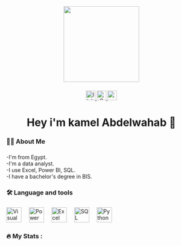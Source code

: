 <div align="center">
     <img src="https://media.giphy.com/media/v1.Y2lkPTc5MGI3NjExa2lxNzF2amZ0aHE5bmZ4am83aHF3d3IyaGEwaWprbTFucXg2aWVxbSZlcD12MV9naWZzX3NlYXJjaCZjdD1n/2ldspiMPFVdXJ34gDc/giphy.gif" height="200" />
</div>

###

<div align="center">
  <!-- LinkedIn -->
  <a href="https://www.linkedin.com/in/kamel-abd-elwahab-212748291/" target="_blank">
    <img src="https://img.shields.io/static/v1?message=LinkedIn&logo=linkedin&label=&color=0077B5&logoColor=white&labelColor=&style=for-the-badge" height="25" alt="linkedin logo" />
  </a>

  <!-- Gmail with link -->
  <a href="mailto:kamel65667@gmail.com">
    <img src="https://img.shields.io/static/v1?message=Email&logo=gmail&label=&color=D14836&logoColor=white&labelColor=&style=for-the-badge" height="25" alt="Gmail logo" />
  </a>

  <!-- YouTube -->
  <a href="https://www.youtube.com/@KamelAbdelwahab/featured" target="_blank">
    <img src="https://img.shields.io/static/v1?message=Youtube&logo=youtube&label=&color=FF0000&logoColor=white&labelColor=&style=for-the-badge" height="25" alt="youtube logo" />
  </a>
</div>

###

<h1 align="center">Hey i'm kamel Abdelwahab 👋</h1>

###

<h3 align="left">👩‍💻  About Me</h3>

###

<p align="left">-I'm from Egypt.<br>-I'm a data analyst.<br>-I use Excel, Power BI, SQL.<br>-I have a bachelor's degree in BIS.</p>

###

<h3 align="left">🛠 Language and tools</h3>

###

<div align="left">
  <!-- Visual Studio Code -->
  <img src="https://cdn.jsdelivr.net/gh/devicons/devicon/icons/visualstudio/visualstudio-plain.svg" height="40" alt="Visual Studio Code Logo" />
  <img width="12" />

  <!-- Power BI -->
  <img src="https://upload.wikimedia.org/wikipedia/commons/c/cf/New_Power_BI_Logo.svg" height="40" alt="Power BI Logo" />
  <img width="12" />

  <!-- Excel -->
  <img src="https://img.icons8.com/color/48/microsoft-excel-2019--v1.png" height="40" alt="Excel Logo" />
  <img width="12" />

  <!-- SQL -->
  <img src="https://img.icons8.com/external-flaticons-lineal-color-flat-icons/64/000000/external-sql-computer-programming-flaticons-lineal-color-flat-icons.png" height="40" alt="SQL Logo" />
  <img width="12" />

  <!-- Python -->
  <img src="https://cdn.jsdelivr.net/gh/devicons/devicon/icons/python/python-original.svg" height="40" alt="Python Logo" />
</div>


###

<h3 align="left">🔥   My Stats :</h3>

###
